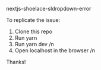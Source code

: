 nextjs-shoelace-sldropdown-error

To replicate the issue:

1. Clone this repo
2. Run yarn
3. Run yarn dev /n
4. Open localhost in the browser /n

Thanks!
